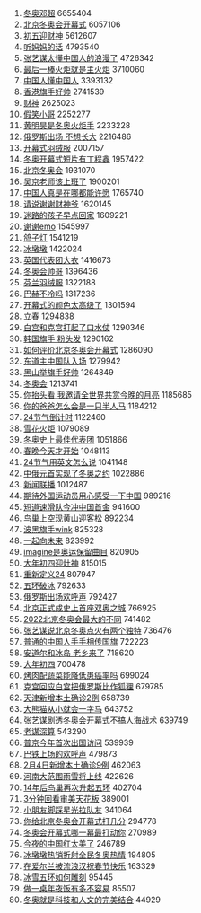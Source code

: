 1. [冬奥邓超](https://s.weibo.com//weibo?q=%23%E5%86%AC%E5%A5%A5%E9%82%93%E8%B6%85%23&Refer=top) 6655404
2. [北京冬奥会开幕式](https://s.weibo.com//weibo?q=%23%E5%8C%97%E4%BA%AC%E5%86%AC%E5%A5%A5%E4%BC%9A%E5%BC%80%E5%B9%95%E5%BC%8F%23&Refer=top) 6057106
3. [初五迎财神](https://s.weibo.com//weibo?q=%23%E5%88%9D%E4%BA%94%E8%BF%8E%E8%B4%A2%E7%A5%9E%23&Refer=top) 5612607
4. [听妈妈的话](https://s.weibo.com//weibo?q=%23%E5%90%AC%E5%A6%88%E5%A6%88%E7%9A%84%E8%AF%9D%23&Refer=top) 4793540
5. [张艺谋太懂中国人的浪漫了](https://s.weibo.com//weibo?q=%23%E5%BC%A0%E8%89%BA%E8%B0%8B%E5%A4%AA%E6%87%82%E4%B8%AD%E5%9B%BD%E4%BA%BA%E7%9A%84%E6%B5%AA%E6%BC%AB%E4%BA%86%23&Refer=top) 4726342
6. [最后一棒火炬就是主火炬](https://s.weibo.com//weibo?q=%23%E6%9C%80%E5%90%8E%E4%B8%80%E6%A3%92%E7%81%AB%E7%82%AC%E5%B0%B1%E6%98%AF%E4%B8%BB%E7%81%AB%E7%82%AC%23&Refer=top) 3710060
7. [中国人懂中国人](https://s.weibo.com//weibo?q=%23%E4%B8%AD%E5%9B%BD%E4%BA%BA%E6%87%82%E4%B8%AD%E5%9B%BD%E4%BA%BA%23&Refer=top) 3393132
8. [香港旗手好帅](https://s.weibo.com//weibo?q=%23%E9%A6%99%E6%B8%AF%E6%97%97%E6%89%8B%E5%A5%BD%E5%B8%85%23&Refer=top) 2741539
9. [财神](https://s.weibo.com//weibo?q=%E8%B4%A2%E7%A5%9E&Refer=top) 2625023
10. [假笑小哥](https://s.weibo.com//weibo?q=%E5%81%87%E7%AC%91%E5%B0%8F%E5%93%A5&Refer=top) 2252277
11. [黄明昊是冬奥火炬手](https://s.weibo.com//weibo?q=%23%E9%BB%84%E6%98%8E%E6%98%8A%E6%98%AF%E5%86%AC%E5%A5%A5%E7%81%AB%E7%82%AC%E6%89%8B%23&Refer=top) 2233228
12. [俄罗斯出场 不想长大](https://s.weibo.com//weibo?q=%E4%BF%84%E7%BD%97%E6%96%AF%E5%87%BA%E5%9C%BA%20%E4%B8%8D%E6%83%B3%E9%95%BF%E5%A4%A7&Refer=top) 2216486
13. [开幕式羽绒服](https://s.weibo.com//weibo?q=%23%E5%BC%80%E5%B9%95%E5%BC%8F%E7%BE%BD%E7%BB%92%E6%9C%8D%23&Refer=top) 2007157
14. [冬奥开幕式短片有丁程鑫](https://s.weibo.com//weibo?q=%23%E5%86%AC%E5%A5%A5%E5%BC%80%E5%B9%95%E5%BC%8F%E7%9F%AD%E7%89%87%E6%9C%89%E4%B8%81%E7%A8%8B%E9%91%AB%23&Refer=top) 1957422
15. [北京冬奥会](https://s.weibo.com//weibo?q=%E5%8C%97%E4%BA%AC%E5%86%AC%E5%A5%A5%E4%BC%9A&Refer=top) 1931070
16. [吴京老师该上班了](https://s.weibo.com//weibo?q=%23%E5%90%B4%E4%BA%AC%E8%80%81%E5%B8%88%E8%AF%A5%E4%B8%8A%E7%8F%AD%E4%BA%86%23&Refer=top) 1900201
17. [中国人真是在哪都能许愿](https://s.weibo.com//weibo?q=%23%E4%B8%AD%E5%9B%BD%E4%BA%BA%E7%9C%9F%E6%98%AF%E5%9C%A8%E5%93%AA%E9%83%BD%E8%83%BD%E8%AE%B8%E6%84%BF%23&Refer=top) 1765740
18. [请说谢谢财神爷](https://s.weibo.com//weibo?q=%23%E8%AF%B7%E8%AF%B4%E8%B0%A2%E8%B0%A2%E8%B4%A2%E7%A5%9E%E7%88%B7%23&Refer=top) 1620145
19. [迷路的孩子早点回家](https://s.weibo.com//weibo?q=%23%E8%BF%B7%E8%B7%AF%E7%9A%84%E5%AD%A9%E5%AD%90%E6%97%A9%E7%82%B9%E5%9B%9E%E5%AE%B6%23&Refer=top) 1609221
20. [谢谢emo](https://s.weibo.com//weibo?q=%23%E8%B0%A2%E8%B0%A2emo%23&Refer=top) 1545997
21. [鸽子灯](https://s.weibo.com//weibo?q=%E9%B8%BD%E5%AD%90%E7%81%AF&Refer=top) 1541219
22. [冰墩墩](https://s.weibo.com//weibo?q=%23%E5%86%B0%E5%A2%A9%E5%A2%A9%23&Refer=top) 1422024
23. [英国代表团大衣](https://s.weibo.com//weibo?q=%E8%8B%B1%E5%9B%BD%E4%BB%A3%E8%A1%A8%E5%9B%A2%E5%A4%A7%E8%A1%A3&Refer=top) 1416673
24. [冬奥会帅哥](https://s.weibo.com//weibo?q=%23%E5%86%AC%E5%A5%A5%E4%BC%9A%E5%B8%85%E5%93%A5%23&Refer=top) 1396436
25. [芬兰羽绒服](https://s.weibo.com//weibo?q=%E8%8A%AC%E5%85%B0%E7%BE%BD%E7%BB%92%E6%9C%8D&Refer=top) 1322188
26. [巴赫不冷吗](https://s.weibo.com//weibo?q=%23%E5%B7%B4%E8%B5%AB%E4%B8%8D%E5%86%B7%E5%90%97%23&Refer=top) 1317236
27. [开幕式的颜色太高级了](https://s.weibo.com//weibo?q=%23%E5%BC%80%E5%B9%95%E5%BC%8F%E7%9A%84%E9%A2%9C%E8%89%B2%E5%A4%AA%E9%AB%98%E7%BA%A7%E4%BA%86%23&Refer=top) 1301594
28. [立春](https://s.weibo.com//weibo?q=%23%E7%AB%8B%E6%98%A5%23&Refer=top) 1294838
29. [白宫和克宫打起了口水仗](https://s.weibo.com//weibo?q=%23%E7%99%BD%E5%AE%AB%E5%92%8C%E5%85%8B%E5%AE%AB%E6%89%93%E8%B5%B7%E4%BA%86%E5%8F%A3%E6%B0%B4%E4%BB%97%23&Refer=top) 1290346
30. [韩国旗手 粉头发](https://s.weibo.com//weibo?q=%E9%9F%A9%E5%9B%BD%E6%97%97%E6%89%8B%20%E7%B2%89%E5%A4%B4%E5%8F%91&Refer=top) 1290162
31. [如何评价北京冬奥会开幕式](https://s.weibo.com//weibo?q=%23%E5%A6%82%E4%BD%95%E8%AF%84%E4%BB%B7%E5%8C%97%E4%BA%AC%E5%86%AC%E5%A5%A5%E4%BC%9A%E5%BC%80%E5%B9%95%E5%BC%8F%23&Refer=top) 1286090
32. [东道主中国队入场](https://s.weibo.com//weibo?q=%23%E4%B8%9C%E9%81%93%E4%B8%BB%E4%B8%AD%E5%9B%BD%E9%98%9F%E5%85%A5%E5%9C%BA%23&Refer=top) 1279942
33. [黑山举旗手好帅](https://s.weibo.com//weibo?q=%23%E9%BB%91%E5%B1%B1%E4%B8%BE%E6%97%97%E6%89%8B%E5%A5%BD%E5%B8%85%23&Refer=top) 1264849
34. [冬奥会](https://s.weibo.com//weibo?q=%E5%86%AC%E5%A5%A5%E4%BC%9A&Refer=top) 1213741
35. [你抬头看 我邀请全世界共赏今晚的月亮](https://s.weibo.com//weibo?q=%E4%BD%A0%E6%8A%AC%E5%A4%B4%E7%9C%8B%20%E6%88%91%E9%82%80%E8%AF%B7%E5%85%A8%E4%B8%96%E7%95%8C%E5%85%B1%E8%B5%8F%E4%BB%8A%E6%99%9A%E7%9A%84%E6%9C%88%E4%BA%AE&Refer=top) 1185685
36. [你的爸爸怎么会是一只半人马](https://s.weibo.com//weibo?q=%E4%BD%A0%E7%9A%84%E7%88%B8%E7%88%B8%E6%80%8E%E4%B9%88%E4%BC%9A%E6%98%AF%E4%B8%80%E5%8F%AA%E5%8D%8A%E4%BA%BA%E9%A9%AC&Refer=top) 1184212
37. [24节气倒计时](https://s.weibo.com//weibo?q=%2324%E8%8A%82%E6%B0%94%E5%80%92%E8%AE%A1%E6%97%B6%23&Refer=top) 1122460
38. [雪花火炬](https://s.weibo.com//weibo?q=%E9%9B%AA%E8%8A%B1%E7%81%AB%E7%82%AC&Refer=top) 1079089
39. [冬奥史上最佳代表团](https://s.weibo.com//weibo?q=%23%E5%86%AC%E5%A5%A5%E5%8F%B2%E4%B8%8A%E6%9C%80%E4%BD%B3%E4%BB%A3%E8%A1%A8%E5%9B%A2%23&Refer=top) 1051866
40. [春晚今天才开始](https://s.weibo.com//weibo?q=%23%E6%98%A5%E6%99%9A%E4%BB%8A%E5%A4%A9%E6%89%8D%E5%BC%80%E5%A7%8B%23&Refer=top) 1048113
41. [24节气用英文怎么说](https://s.weibo.com//weibo?q=%2324%E8%8A%82%E6%B0%94%E7%94%A8%E8%8B%B1%E6%96%87%E6%80%8E%E4%B9%88%E8%AF%B4%23&Refer=top) 1041148
42. [中俄元首实现了冬奥之约](https://s.weibo.com//weibo?q=%23%E4%B8%AD%E4%BF%84%E5%85%83%E9%A6%96%E5%AE%9E%E7%8E%B0%E4%BA%86%E5%86%AC%E5%A5%A5%E4%B9%8B%E7%BA%A6%23&Refer=top) 1022886
43. [新闻联播](https://s.weibo.com//weibo?q=%E6%96%B0%E9%97%BB%E8%81%94%E6%92%AD&Refer=top) 1012487
44. [期待外国运动员用心感受一下中国](https://s.weibo.com//weibo?q=%23%E6%9C%9F%E5%BE%85%E5%A4%96%E5%9B%BD%E8%BF%90%E5%8A%A8%E5%91%98%E7%94%A8%E5%BF%83%E6%84%9F%E5%8F%97%E4%B8%80%E4%B8%8B%E4%B8%AD%E5%9B%BD%23&Refer=top) 989216
45. [短道速滑队今冲中国首金](https://s.weibo.com//weibo?q=%23%E7%9F%AD%E9%81%93%E9%80%9F%E6%BB%91%E9%98%9F%E4%BB%8A%E5%86%B2%E4%B8%AD%E5%9B%BD%E9%A6%96%E9%87%91%23&Refer=top) 941600
46. [鸟巢上空现黄山迎客松](https://s.weibo.com//weibo?q=%23%E9%B8%9F%E5%B7%A2%E4%B8%8A%E7%A9%BA%E7%8E%B0%E9%BB%84%E5%B1%B1%E8%BF%8E%E5%AE%A2%E6%9D%BE%23&Refer=top) 892234
47. [波黑旗手wink](https://s.weibo.com//weibo?q=%23%E6%B3%A2%E9%BB%91%E6%97%97%E6%89%8Bwink%23&Refer=top) 825328
48. [一起向未来](https://s.weibo.com//weibo?q=%23%E4%B8%80%E8%B5%B7%E5%90%91%E6%9C%AA%E6%9D%A5%23&Refer=top) 823992
49. [imagine是奥运保留曲目](https://s.weibo.com//weibo?q=%23imagine%E6%98%AF%E5%A5%A5%E8%BF%90%E4%BF%9D%E7%95%99%E6%9B%B2%E7%9B%AE%23&Refer=top) 820905
50. [大年初四迎灶神](https://s.weibo.com//weibo?q=%E5%A4%A7%E5%B9%B4%E5%88%9D%E5%9B%9B%E8%BF%8E%E7%81%B6%E7%A5%9E&Refer=top) 815015
51. [重新定义24](https://s.weibo.com//weibo?q=%23%E9%87%8D%E6%96%B0%E5%AE%9A%E4%B9%8924%23&Refer=top) 807947
52. [五环破冰](https://s.weibo.com//weibo?q=%E4%BA%94%E7%8E%AF%E7%A0%B4%E5%86%B0&Refer=top) 792633
53. [俄罗斯出场欢呼声](https://s.weibo.com//weibo?q=%E4%BF%84%E7%BD%97%E6%96%AF%E5%87%BA%E5%9C%BA%E6%AC%A2%E5%91%BC%E5%A3%B0&Refer=top) 792427
54. [北京正式成史上首座双奥之城](https://s.weibo.com//weibo?q=%23%E5%8C%97%E4%BA%AC%E6%AD%A3%E5%BC%8F%E6%88%90%E5%8F%B2%E4%B8%8A%E9%A6%96%E5%BA%A7%E5%8F%8C%E5%A5%A5%E4%B9%8B%E5%9F%8E%23&Refer=top) 766925
55. [2022北京冬奥会最大的不同](https://s.weibo.com//weibo?q=%232022%E5%8C%97%E4%BA%AC%E5%86%AC%E5%A5%A5%E4%BC%9A%E6%9C%80%E5%A4%A7%E7%9A%84%E4%B8%8D%E5%90%8C%23&Refer=top) 741482
56. [张艺谋说北京冬奥点火有两个独特](https://s.weibo.com//weibo?q=%23%E5%BC%A0%E8%89%BA%E8%B0%8B%E8%AF%B4%E5%8C%97%E4%BA%AC%E5%86%AC%E5%A5%A5%E7%82%B9%E7%81%AB%E6%9C%89%E4%B8%A4%E4%B8%AA%E7%8B%AC%E7%89%B9%23&Refer=top) 736476
57. [普通的中国人手手相传国旗](https://s.weibo.com//weibo?q=%23%E6%99%AE%E9%80%9A%E7%9A%84%E4%B8%AD%E5%9B%BD%E4%BA%BA%E6%89%8B%E6%89%8B%E7%9B%B8%E4%BC%A0%E5%9B%BD%E6%97%97%23&Refer=top) 722223
58. [安道尔和冰岛 老乡来了](https://s.weibo.com//weibo?q=%E5%AE%89%E9%81%93%E5%B0%94%E5%92%8C%E5%86%B0%E5%B2%9B%20%E8%80%81%E4%B9%A1%E6%9D%A5%E4%BA%86&Refer=top) 718620
59. [大年初四](https://s.weibo.com//weibo?q=%23%E5%A4%A7%E5%B9%B4%E5%88%9D%E5%9B%9B%23&Refer=top) 700478
60. [烤肉配蔬菜能降低患癌率吗](https://s.weibo.com//weibo?q=%23%E7%83%A4%E8%82%89%E9%85%8D%E8%94%AC%E8%8F%9C%E8%83%BD%E9%99%8D%E4%BD%8E%E6%82%A3%E7%99%8C%E7%8E%87%E5%90%97%23&Refer=top) 699024
61. [克宫回应白宫把俄罗斯比作狐狸](https://s.weibo.com//weibo?q=%23%E5%85%8B%E5%AE%AB%E5%9B%9E%E5%BA%94%E7%99%BD%E5%AE%AB%E6%8A%8A%E4%BF%84%E7%BD%97%E6%96%AF%E6%AF%94%E4%BD%9C%E7%8B%90%E7%8B%B8%23&Refer=top) 679785
62. [天津新增本土确诊2例](https://s.weibo.com//weibo?q=%23%E5%A4%A9%E6%B4%A5%E6%96%B0%E5%A2%9E%E6%9C%AC%E5%9C%9F%E7%A1%AE%E8%AF%8A2%E4%BE%8B%23&Refer=top) 658739
63. [大熊猫从小就会一字马](https://s.weibo.com//weibo?q=%23%E5%A4%A7%E7%86%8A%E7%8C%AB%E4%BB%8E%E5%B0%8F%E5%B0%B1%E4%BC%9A%E4%B8%80%E5%AD%97%E9%A9%AC%23&Refer=top) 643752
64. [张艺谋剧透冬奥会开幕式不搞人海战术](https://s.weibo.com//weibo?q=%23%E5%BC%A0%E8%89%BA%E8%B0%8B%E5%89%A7%E9%80%8F%E5%86%AC%E5%A5%A5%E4%BC%9A%E5%BC%80%E5%B9%95%E5%BC%8F%E4%B8%8D%E6%90%9E%E4%BA%BA%E6%B5%B7%E6%88%98%E6%9C%AF%23&Refer=top) 639749
65. [老谋深算](https://s.weibo.com//weibo?q=%E8%80%81%E8%B0%8B%E6%B7%B1%E7%AE%97&Refer=top) 543290
66. [普京今年首次出国访问](https://s.weibo.com//weibo?q=%23%E6%99%AE%E4%BA%AC%E4%BB%8A%E5%B9%B4%E9%A6%96%E6%AC%A1%E5%87%BA%E5%9B%BD%E8%AE%BF%E9%97%AE%23&Refer=top) 539939
67. [巴铁上场的欢呼声](https://s.weibo.com//weibo?q=%E5%B7%B4%E9%93%81%E4%B8%8A%E5%9C%BA%E7%9A%84%E6%AC%A2%E5%91%BC%E5%A3%B0&Refer=top) 479873
68. [2月4日新增本土确诊9例](https://s.weibo.com//weibo?q=2%E6%9C%884%E6%97%A5%E6%96%B0%E5%A2%9E%E6%9C%AC%E5%9C%9F%E7%A1%AE%E8%AF%8A9%E4%BE%8B&Refer=top) 462063
69. [河南大范围雨雪将上线](https://s.weibo.com//weibo?q=%23%E6%B2%B3%E5%8D%97%E5%A4%A7%E8%8C%83%E5%9B%B4%E9%9B%A8%E9%9B%AA%E5%B0%86%E4%B8%8A%E7%BA%BF%23&Refer=top) 422626
70. [14年后鸟巢再次升起五环](https://s.weibo.com//weibo?q=%2314%E5%B9%B4%E5%90%8E%E9%B8%9F%E5%B7%A2%E5%86%8D%E6%AC%A1%E5%8D%87%E8%B5%B7%E4%BA%94%E7%8E%AF%23&Refer=top) 402704
71. [3分钟回看审美天花板](https://s.weibo.com//weibo?q=%233%E5%88%86%E9%92%9F%E5%9B%9E%E7%9C%8B%E5%AE%A1%E7%BE%8E%E5%A4%A9%E8%8A%B1%E6%9D%BF%23&Refer=top) 389001
72. [小朋友脚踩星光拉队友](https://s.weibo.com//weibo?q=%23%E5%B0%8F%E6%9C%8B%E5%8F%8B%E8%84%9A%E8%B8%A9%E6%98%9F%E5%85%89%E6%8B%89%E9%98%9F%E5%8F%8B%23&Refer=top) 341064
73. [你给北京冬奥会开幕式打几分](https://s.weibo.com//weibo?q=%23%E4%BD%A0%E7%BB%99%E5%8C%97%E4%BA%AC%E5%86%AC%E5%A5%A5%E4%BC%9A%E5%BC%80%E5%B9%95%E5%BC%8F%E6%89%93%E5%87%A0%E5%88%86%23&Refer=top) 294778
74. [冬奥会开幕式哪一幕最打动你](https://s.weibo.com//weibo?q=%23%E5%86%AC%E5%A5%A5%E4%BC%9A%E5%BC%80%E5%B9%95%E5%BC%8F%E5%93%AA%E4%B8%80%E5%B9%95%E6%9C%80%E6%89%93%E5%8A%A8%E4%BD%A0%23&Refer=top) 270989
75. [今夜的中国红太美了](https://s.weibo.com//weibo?q=%23%E4%BB%8A%E5%A4%9C%E7%9A%84%E4%B8%AD%E5%9B%BD%E7%BA%A2%E5%A4%AA%E7%BE%8E%E4%BA%86%23&Refer=top) 246789
76. [冰墩墩热销折射全民冬奥热情](https://s.weibo.com//weibo?q=%23%E5%86%B0%E5%A2%A9%E5%A2%A9%E7%83%AD%E9%94%80%E6%8A%98%E5%B0%84%E5%85%A8%E6%B0%91%E5%86%AC%E5%A5%A5%E7%83%AD%E6%83%85%23&Refer=top) 194805
77. [在爱尔兰被流浪汉祝春节快乐](https://s.weibo.com//weibo?q=%23%E5%9C%A8%E7%88%B1%E5%B0%94%E5%85%B0%E8%A2%AB%E6%B5%81%E6%B5%AA%E6%B1%89%E7%A5%9D%E6%98%A5%E8%8A%82%E5%BF%AB%E4%B9%90%23&Refer=top) 163329
78. [冰雪五环如何雕刻](https://s.weibo.com//weibo?q=%23%E5%86%B0%E9%9B%AA%E4%BA%94%E7%8E%AF%E5%A6%82%E4%BD%95%E9%9B%95%E5%88%BB%23&Refer=top) 95445
79. [做一桌年夜饭有多不容易](https://s.weibo.com//weibo?q=%23%E5%81%9A%E4%B8%80%E6%A1%8C%E5%B9%B4%E5%A4%9C%E9%A5%AD%E6%9C%89%E5%A4%9A%E4%B8%8D%E5%AE%B9%E6%98%93%23&Refer=top) 85507
80. [冬奥就是科技和人文的完美结合](https://s.weibo.com//weibo?q=%23%E5%86%AC%E5%A5%A5%E5%B0%B1%E6%98%AF%E7%A7%91%E6%8A%80%E5%92%8C%E4%BA%BA%E6%96%87%E7%9A%84%E5%AE%8C%E7%BE%8E%E7%BB%93%E5%90%88%23&Refer=top) 44929
